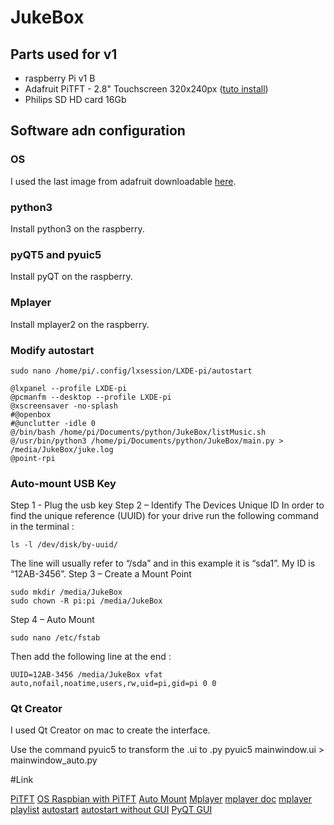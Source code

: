 # JukeBox

## Parts used for v1

- raspberry Pi v1 B
- Adafruit PiTFT - 2.8" Touchscreen 320x240px ([tuto install][1])
- Philips SD HD card 16Gb

## Software adn configuration

### OS

I used the last image from adafruit downloadable [here][2].

### python3

Install python3 on the raspberry.

### pyQT5 and pyuic5

Install pyQT on the raspberry. 

### Mplayer

Install mplayer2 on the raspberry. 

### Modify autostart
```
sudo nano /home/pi/.config/lxsession/LXDE-pi/autostart
```

```
@lxpanel --profile LXDE-pi
@pcmanfm --desktop --profile LXDE-pi
@xscreensaver -no-splash
#@openbox
#@unclutter -idle 0
@/bin/bash /home/pi/Documents/python/JukeBox/listMusic.sh
@/usr/bin/python3 /home/pi/Documents/python/JukeBox/main.py > /media/JukeBox/juke.log
@point-rpi
```
### Auto-mount USB Key

Step 1 - Plug the usb key
Step 2 – Identify The Devices Unique ID
In order to find the unique reference (UUID) for your drive run the following command in the terminal :
```
ls -l /dev/disk/by-uuid/
```
The line will usually refer to “/sda” and in this example it is “sda1”. My ID is “12AB-3456”.
Step 3 – Create a Mount Point
```
sudo mkdir /media/JukeBox
sudo chown -R pi:pi /media/JukeBox
```
Step 4 – Auto Mount
```
sudo nano /etc/fstab
```
Then add the following line at the end :
```
UUID=12AB-3456 /media/JukeBox vfat auto,nofail,noatime,users,rw,uid=pi,gid=pi 0 0
```

### Qt Creator

I used Qt Creator on mac to create the interface.

Use the command pyuic5 to transform the .ui to .py
pyuic5 mainwindow.ui > mainwindow_auto.py

#Link

[PiTFT][1]
[OS Raspbian with PiTFT][2]
[Auto Mount][3]
[Mplayer][4]
[mplayer doc][mplayer doc]
[mplayer playlist][mplayer playlist]
[autostart][autostart]
[autostart without GUI][autostart without GUI]
[PyQT GUI][PyQT GUI]

[1]: https://learn.adafruit.com/adafruit-pitft-28-inch-resistive-touchscreen-display-raspberry-pi/downloads?view=all
[2]: https://s3.amazonaws.com/adafruit-raspberry-pi/2016-10-18-pitft-28c.zip
[3]: http://www.raspberrypi-spy.co.uk/2014/05/how-to-mount-a-usb-flash-disk-on-the-raspberry-pi/
[4]: http://www.mplayerhq.hu/DOCS/HTML/fr/index.html

[mplayer doc]: http://stackoverflow.com/questions/28664813/play-m4a-in-python-script-with-mplayer
[mplayer playlist]: https://zuttobenkyou.wordpress.com/2009/01/17/how-to-quickly-make-a-playlist-for-mplayer/
[autostart]: http://blog.startingelectronics.com/auto-start-a-desktop-application-on-the-rapberry-pi/
[autostart without GUI]: http://alexba.in/blog/2013/01/07/use-your-raspberrypi-to-power-a-company-dashboard/
[PyQT GUI]: https://www.baldengineer.com/raspberry-pi-gui-tutorial.html

